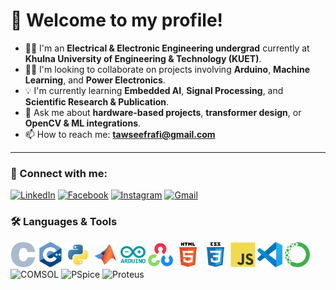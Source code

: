 # 👋 Welcome to my profile!

- 🧑‍🎓 I'm an **Electrical & Electronic Engineering undergrad** currently at **Khulna University of Engineering & Technology (KUET)**.
- 👨‍💻 I'm looking to collaborate on projects involving **Arduino**, **Machine Learning**, and **Power Electronics**.
- 💡 I'm currently learning **Embedded AI**, **Signal Processing**, and **Scientific Research & Publication**.
- 💬 Ask me about **hardware-based projects**, **transformer design**, or **OpenCV & ML integrations**.
- 📫 How to reach me: **tawseefrafi@gmail.com**

---

### 🔗 Connect with me:

<p align="left">
<a href="https://www.linkedin.com/in/tawseef-salim-rafi/" target="_blank"><img src="https://img.shields.io/badge/-LinkedIn-0077B5?style=flat-square&logo=linkedin" alt="LinkedIn"></a>
<a href="https://www.facebook.com/tawseefsalim.rafi.14/" target="_blank"><img src="https://img.shields.io/badge/-Facebook-1877F2?style=flat-square&logo=facebook" alt="Facebook"></a>
<a href="https://www.instagram.com/tawseef.s.rafi/" target="_blank"><img src="https://img.shields.io/badge/-Instagram-E4405F?style=flat-square&logo=instagram" alt="Instagram"></a>
<a href="mailto:tawseefrafi@gmail.com" target="_blank"><img src="https://img.shields.io/badge/-Gmail-D14836?style=flat-square&logo=gmail" alt="Gmail"></a>
</p>

### 🛠️ Languages & Tools

<p align="left">
<img src="https://raw.githubusercontent.com/devicons/devicon/master/icons/c/c-original.svg" alt="C" width="40" height="40"/>
<img src="https://raw.githubusercontent.com/devicons/devicon/master/icons/cplusplus/cplusplus-original.svg" alt="C++" width="40" height="40"/>
<img src="https://raw.githubusercontent.com/devicons/devicon/master/icons/python/python-original.svg" alt="Python" width="40" height="40"/>
<img src="https://raw.githubusercontent.com/devicons/devicon/master/icons/matlab/matlab-original.svg" alt="MATLAB" width="40" height="40"/>
<img src="https://raw.githubusercontent.com/devicons/devicon/master/icons/arduino/arduino-original-wordmark.svg" alt="Arduino" width="40" height="40"/>
<img src="https://raw.githubusercontent.com/devicons/devicon/master/icons/opencv/opencv-original.svg" alt="OpenCV" width="40" height="40"/>
<img src="https://raw.githubusercontent.com/devicons/devicon/master/icons/html5/html5-original-wordmark.svg" alt="HTML5" width="40" height="40"/>
<img src="https://raw.githubusercontent.com/devicons/devicon/master/icons/css3/css3-original-wordmark.svg" alt="CSS3" width="40" height="40"/>
<img src="https://raw.githubusercontent.com/devicons/devicon/master/icons/javascript/javascript-original.svg" alt="JavaScript" width="40" height="40"/>
<img src="https://raw.githubusercontent.com/devicons/devicon/master/icons/vscode/vscode-original.svg" alt="VS Code" width="40" height="40"/>
<img src="https://raw.githubusercontent.com/devicons/devicon/master/icons/anaconda/anaconda-original.svg" alt="Anaconda" width="40" height="40"/>
<img src="https://raw.githubusercontent.com/devicons/devicon/master/icons/comsol/comsol-original.svg" alt="COMSOL" width="40" height="40"/>
<img src="https://raw.githubusercontent.com/devicons/devicon/master/icons/spice/spice-original.svg" alt="PSpice" width="40" height="40"/>
<img src="https://raw.githubusercontent.com/devicons/devicon/master/icons/proteus/proteus-original.svg" alt="Proteus" width="40" height="40"/>
</p>
